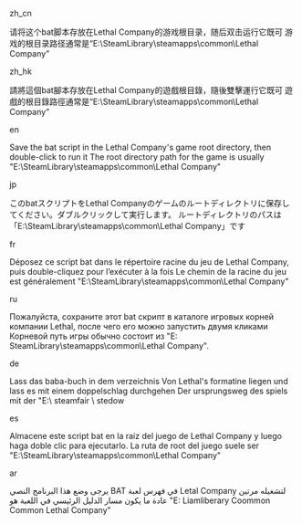 

zh_cn

请将这个bat脚本存放在Lethal Company的游戏根目录，随后双击运行它既可
游戏的根目录路径通常是“E:\SteamLibrary\steamapps\common\Lethal Company”

zh_hk

請將這個bat腳本存放在Lethal Company的遊戲根目錄，隨後雙擊運行它既可
遊戲的根目錄路徑通常是“E:\SteamLibrary\steamapps\common\Lethal Company”

en

Save the bat script in the Lethal Company's game root directory, then double-click to run it
The root directory path for the game is usually "E:\SteamLibrary\steamapps\common\Lethal Company"

jp

このbatスクリプトをLethal Companyのゲームのルートディレクトリに保存してください。ダブルクリックして実行します。
ルートディレクトリのパスは「E:\SteamLibrary\steamapps\common\Lethal Company」です

fr

Déposez ce script bat dans le répertoire racine du jeu de Lethal Company, puis double-cliquez pour l’exécuter à la fois
Le chemin de la racine du jeu est généralement "E:\SteamLibrary\steamapps\common\Lethal Company"

ru

Пожалуйста, сохраните этот bat скрипт в каталоге игровых корней компании Lethal, после чего его можно запустить двумя кликами
Корневой путь игры обычно состоит из "E: SteamLibrary\steamapps\common\Lethal Company".

de

Lass das baba-buch in dem verzeichnis Von Lethal's formatine liegen und lass es mit einem doppelschlag durchgehen
Der ursprungsweg des spiels mit der "E:\ steamfair \ stedow

es

Almacene este script bat en la raíz del juego de Lethal Company y luego haga doble clic para ejecutarlo.
La ruta de root del juego suele ser "E:\SteamLibrary\steamapps\common\Lethal Company"

ar

يرجى وضع هذا البرنامج النصي BAT في فهرس لعبة Letal Company لتشغيله مرتين
عادة ما يكون مسار الدليل الرئيسي في اللعبة هو "E: Liamliberary Coommon Common Lethal Company"

